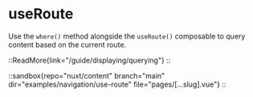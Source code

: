 # useRoute

Use the `where()` method alongside the `useRoute()` composable to query content based on the current route.

::ReadMore{link="/guide/displaying/querying"}
::

::sandbox{repo="nuxt/content" branch="main" dir="examples/navigation/use-route" file="pages/[...slug].vue"}
::
